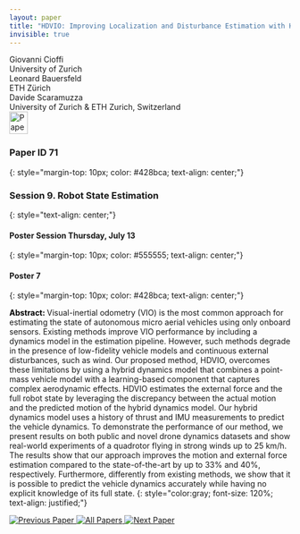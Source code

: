 ```yaml
---
layout: paper
title: "HDVIO: Improving Localization and Disturbance Estimation with Hybrid Dynamics VIO"
invisible: true
---
```

<div class="paper-authors">
<div class="paper-author-box">
    <div class="paper-author-name">Giovanni Cioffi</div>
    <div class="paper-author-uni">University of Zurich</div>
</div>
<div class="paper-author-box">
    <div class="paper-author-name">Leonard Bauersfeld</div>
    <div class="paper-author-uni">ETH Zürich</div>
</div>
<div class="paper-author-box">
    <div class="paper-author-name">Davide Scaramuzza</div>
    <div class="paper-author-uni">University of Zurich & ETH Zurich, Switzerland</div>
</div>

</div><div class="paper-pdf">
<div> <a href="http://www.roboticsproceedings.org/rss19/p071.pdf"><img src="{{ site.baseurl }}/images/paper_link.png" alt="Paper Website" width = "33"  height = "40"/></a> </div>
</div>

### Paper ID 71
{: style="margin-top: 10px; color: #428bca; text-align: center;"}

### Session 9. Robot State Estimation
{: style="text-align: center;"}

#### Poster Session Thursday, July 13
{: style="margin-top: 10px; color: #555555; text-align: center;"}

#### Poster 7
{: style="margin-top: 10px; color: #428bca; text-align: center;"}

<b style="color: black;">Abstract: </b>Visual-inertial odometry (VIO) is the most common approach for estimating the state of autonomous micro aerial vehicles using only onboard sensors. Existing methods improve VIO performance by including a dynamics model in the estimation pipeline. However, such methods degrade in the presence of low-fidelity vehicle models and continuous external disturbances, such as wind. Our proposed method, HDVIO, overcomes these limitations by using a hybrid dynamics model that combines a point-mass vehicle model with a learning-based component that captures complex aerodynamic effects. HDVIO estimates the external force and the full robot state by leveraging the discrepancy between the actual motion and the predicted motion of the hybrid dynamics model. Our hybrid dynamics model uses a history of thrust and IMU measurements to predict the vehicle dynamics. To demonstrate the performance of our method, we present results on both public and novel drone dynamics datasets and show real-world experiments of a quadrotor flying in strong winds up to 25 km/h. The results show that our approach improves the motion and external force estimation compared to the state-of-the-art by up to 33% and 40%, respectively. Furthermore, differently from existing methods, we show that it is possible to predict the vehicle dynamics accurately while having no explicit knowledge of its full state.
{: style="color:gray; font-size: 120%; text-align: justified;"}


<div class="paper-menu">
<a href="{{ site.baseurl }}/program/papers/070/"> <img src="{{ site.baseurl }}/images/previous_paper_icon.png" alt="Previous Paper" title="Previous Paper"/> </a>
<a href="{{ site.baseurl }}/program/papers"><img src="{{ site.baseurl }}/images/overview_icon.png" alt="All Papers" title="All Papers"/> </a>
<a href="{{ site.baseurl }}/program/papers/072/"> <img src="{{ site.baseurl }}/images/next_paper_icon.png" alt="Next Paper" title="Next Paper"/> </a>

</div>
